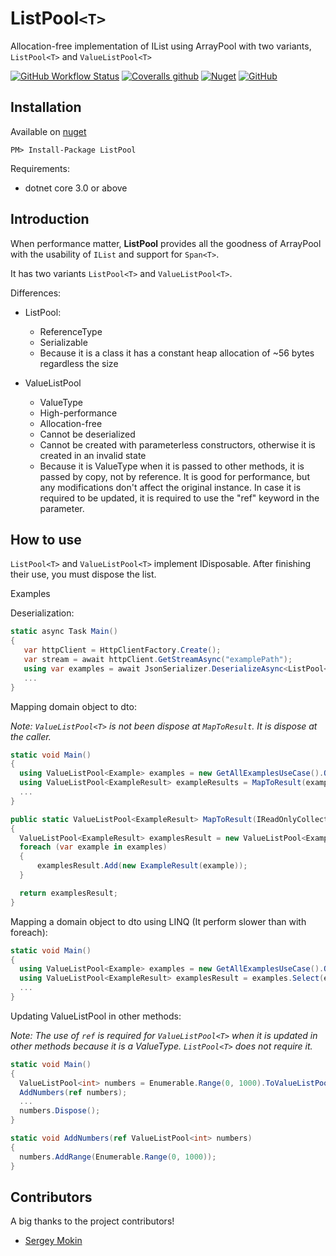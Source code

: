 # ListPool`<T>`

Allocation-free implementation of IList using ArrayPool with two variants, `ListPool<T>` and `ValueListPool<T>`

[![GitHub Workflow Status](https://img.shields.io/github/workflow/status/faustodavid/ListPool/Build)](https://github.com/faustodavid/ListPool/actions)
[![Coveralls github](https://img.shields.io/coveralls/github/faustodavid/ListPool)](https://coveralls.io/github/faustodavid/ListPool)
[![Nuget](https://img.shields.io/nuget/v/ListPool)](https://www.nuget.org/packages/ListPool/)
[![GitHub](https://img.shields.io/github/license/faustodavid/ListPool)](https://github.com/faustodavid/ListPool/blob/master/LICENSE)


## Installation

Available on [nuget](https://www.nuget.org/packages/ListPool/)

	PM> Install-Package ListPool

Requirements:
* dotnet core 3.0 or above

## Introduction

When performance matter, **ListPool<T>** provides all the goodness of ArrayPool with the usability of `IList` and support for `Span<T>`.

It has two variants `ListPool<T>` and `ValueListPool<T>`.

Differences:

* ListPool<T>:
  * ReferenceType
  * Serializable
  * Because it is a class it has a constant heap allocation of ~56 bytes regardless the size

* ValueListPool<T>
  * ValueType
  * High-performance
  * Allocation-free
  * Cannot be deserialized
  * Cannot be created with parameterless constructors, otherwise it is created in an invalid state
  * Because it is ValueType when it is passed to other methods, it is passed by copy, not by reference. It is good for performance, but any modifications don't affect the original instance. In case it is required to be updated, it is required to use the "ref" keyword in the parameter.

 ## How to use

 `ListPool<T>` and `ValueListPool<T>` implement IDisposable. After finishing their use, you must dispose the list.

 Examples

 Deserialization:

 ```csharp
static async Task Main()
{
    var httpClient = HttpClientFactory.Create();
    var stream = await httpClient.GetStreamAsync("examplePath");
    using var examples = await JsonSerializer.DeserializeAsync<ListPool<string>>(stream); 
    ...
}
 ```

 Mapping domain object to dto:

 *Note: `ValueListPool<T>` is not been dispose at `MapToResult`. It is dispose at the caller.*

  ```csharp
static void Main()
{
    using ValueListPool<Example> examples = new GetAllExamplesUseCase().Query();
    using ValueListPool<ExampleResult> exampleResults = MapToResult(examples); 
    ...
}

public static ValueListPool<ExampleResult> MapToResult(IReadOnlyCollection<Example> examples)
{
    ValueListPool<ExampleResult> examplesResult = new ValueListPool<ExampleResult>(examples.Count);
    foreach (var example in examples)
    {
        examplesResult.Add(new ExampleResult(example));
    }

    return examplesResult;
}
  ```

Mapping a domain object to dto using LINQ (It perform slower than with foreach):

  ```csharp
static void Main()
{
    using ValueListPool<Example> examples = new GetAllExamplesUseCase().Query();
    using ValueListPool<ExampleResult> examplesResult = examples.Select(example => new ExampleResult(example)).ToValueListPool();
    ...
}
  ```

Updating ValueListPool<T> in other methods:

*Note: The use of `ref` is required for `ValueListPool<T>` when it is updated in other methods because it is a ValueType. `ListPool<T>` does not require it.*

  ```csharp
static void Main()
{
    ValueListPool<int> numbers = Enumerable.Range(0, 1000).ToValueListPool();
    AddNumbers(ref numbers);
    ...
    numbers.Dispose();
}

static void AddNumbers(ref ValueListPool<int> numbers)
{
    numbers.AddRange(Enumerable.Range(0, 1000));
}
  ```



## Contributors

A big thanks to the project contributors!

* [Sergey Mokin](https://github.com/SergeyMokin)
